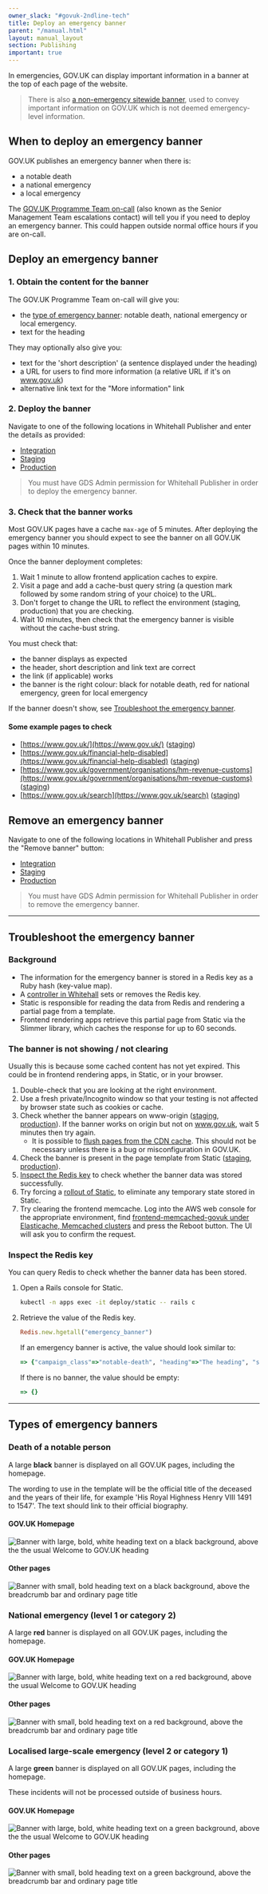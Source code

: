 ```yaml
---
owner_slack: "#govuk-2ndline-tech"
title: Deploy an emergency banner
parent: "/manual.html"
layout: manual_layout
section: Publishing
important: true
---
```


In emergencies, GOV.UK can display important information in a banner at the top
of each page of the website.

> There is also [a non-emergency sitewide banner](/manual/global-banner.html),
> used to convey important information on GOV.UK which is not deemed
> emergency-level information.

## When to deploy an emergency banner

GOV.UK publishes an emergency banner when there is:

- a notable death
- a national emergency
- a local emergency

The [GOV.UK Programme Team
on-call](https://governmentdigitalservice.pagerduty.com/schedules/PCK3XB2)
(also known as the Senior Management Team escalations contact) will tell you if
you need to deploy an emergency banner. This could happen outside normal office
hours if you are on-call.

## Deploy an emergency banner

### 1. Obtain the content for the banner

The GOV.UK Programme Team on-call will give you:

- the [type of emergency banner](#types-of-emergency-banners):
  notable death, national emergency or local emergency.
- text for the heading

They may optionally also give you:

- text for the 'short description' (a sentence displayed under the heading)
- a URL for users to find more information (a relative URL if it's on www.gov.uk)
- alternative link text for the "More information" link

### 2. Deploy the banner

Navigate to one of the following locations in Whitehall Publisher and enter the details as provided:

- [Integration](https://whitehall-admin.integration.publishing.service.gov.uk/government/admin/emergency_banner)
- [Staging](https://whitehall-admin.staging.publishing.service.gov.uk/government/admin/emergency_banner)
- [Production](https://whitehall-admin.publishing.service.gov.uk/government/admin/emergency_banner)

> You must have GDS Admin permission for Whitehall Publisher in order to deploy the emergency banner.

### 3. Check that the banner works

Most GOV.UK pages have a cache `max-age` of 5 minutes. After deploying the
emergency banner you should expect to see the banner on all GOV.UK pages within
10 minutes.

Once the banner deployment completes:

1. Wait 1 minute to allow frontend application caches to expire.
1. Visit a page and add a cache-bust query string (a question mark followed by
   some random string of your choice) to the URL.
1. Don't forget to change the URL to reflect the environment (staging,
   production) that you are checking.
1. Wait 10 minutes, then check that the emergency banner is visible without the
   cache-bust string.

You must check that:

- the banner displays as expected
- the header, short description and link text are correct
- the link (if applicable) works
- the banner is the right colour: black for notable death, red for national
  emergency, green for local emergency

If the banner doesn't show, see [Troubleshoot the emergency banner](#troubleshoot-the-emergency-banner).

#### Some example pages to check

- [https://www.gov.uk/](https://www.gov.uk/) ([staging](https://www-origin.staging.publishing.service.gov.uk/))
- [https://www.gov.uk/financial-help-disabled](https://www.gov.uk/financial-help-disabled) ([staging](https://www-origin.staging.publishing.service.gov.uk/financial-help-disabled))
- [https://www.gov.uk/government/organisations/hm-revenue-customs](https://www.gov.uk/government/organisations/hm-revenue-customs) ([staging](https://www-origin.staging.publishing.service.gov.uk/government/organisations/hm-revenue-customs))
- [https://www.gov.uk/search](https://www.gov.uk/search) ([staging](https://www-origin.staging.publishing.service.gov.uk/search))

## Remove an emergency banner

Navigate to one of the following locations in Whitehall Publisher and press the "Remove banner" button:

- [Integration](https://whitehall-admin.integration.publishing.service.gov.uk/government/admin/emergency_banner)
- [Staging](https://whitehall-admin.staging.publishing.service.gov.uk/government/admin/emergency_banner)
- [Production](https://whitehall-admin.publishing.service.gov.uk/government/admin/emergency_banner)

> You must have GDS Admin permission for Whitehall Publisher in order to remove the emergency banner.

---

## Troubleshoot the emergency banner

### Background

- The information for the emergency banner is stored in a Redis key as a Ruby
  hash (key-value map).
- A [controller in
  Whitehall](https://github.com/alphagov/whitehall/blob/main/app/controllers/admin/emergency_banner_controller.rb)
  sets or removes the Redis key.
- Static is responsible for reading the data from Redis and rendering a partial
  page from a template.
- Frontend rendering apps retrieve this partial page from Static via the
  Slimmer library, which caches the response for up to 60 seconds.

### The banner is not showing / not clearing

Usually this is because some cached content has not yet expired. This could be
in frontend rendering apps, in Static, or in your browser.

1. Double-check that you are looking at the right environment.
1. Use a fresh private/Incognito window so that your testing is not affected by
   browser state such as cookies or cache.
1. Check whether the banner appears on www-origin
   ([staging](https://www-origin.staging.publishing.service.gov.uk),
   [production](https://www-origin.production.publishing.service.gov.uk)). If
   the banner works on origin but not on www.gov.uk, wait 5 minutes then try
   again.
   - It is possible to [flush pages from the CDN
     cache](/manual/purge-cache). This
     should not be necessary unless there is a bug or misconfiguration in
     GOV.UK.
1. Check the banner is present in the page template from Static
   ([staging](https://assets.staging.publishing.service.gov.uk/templates/gem_layout_homepage.html.erb),
   [production](https://assets.publishing.service.gov.uk/templates/gem_layout_homepage.html.erb)).
1. [Inspect the Redis key](#inspect-the-redis-key) to check whether the banner
   data was stored successfully.
1. Try forcing a [rollout of Static](/manual/deploy-static.html), to eliminate
   any temporary state stored in Static.
1. Try clearing the frontend memcache. Log into the AWS web console for the
   appropriate environment, find [frontend-memcached-govuk under Elasticache,
   Memcached
   clusters](https://eu-west-1.console.aws.amazon.com/elasticache/home?region=eu-west-1#/memcached/frontend-memcached-govuk)
   and press the Reboot button. The UI will ask you to confirm the request.

[Slimmer cache]: https://github.com/search?q=repo%3Aalphagov%2Fslimmer%20CACHE_TTL&type=code

### Inspect the Redis key

You can query Redis to check whether the banner data has been stored.

1. Open a Rails console for Static.

    ```bash
    kubectl -n apps exec -it deploy/static -- rails c
    ```

1. Retrieve the value of the Redis key.

    ```rb
    Redis.new.hgetall("emergency_banner")
    ```

    If an emergency banner is active, the value should look similar to:

    ```rb
    => {"campaign_class"=>"notable-death", "heading"=>"The heading", "short_description"=>"The short description", "link"=>"https://www.gov.uk", "link_text"=>"More information about the emergency"}
    ```

    If there is no banner, the value should be empty:

    ```rb
    => {}
    ```

---

## Types of emergency banners

### Death of a notable person

A large **black** banner is displayed on all GOV.UK pages, including the homepage.

The wording to use in the template will be the official title of the
deceased and the years of their life, for example 'His Royal Highness Henry VIII
1491 to 1547'. The text should link to their official biography.

#### GOV.UK Homepage

![Banner with large, bold, white heading text on a black background, above the the usual Welcome to GOV.UK heading](images/emergency_publishing/notable-death-homepage.png)

#### Other pages

![Banner with small, bold heading text on a black background, above the breadcrumb bar and ordinary page title](images/emergency_publishing/notable-death.png)

### National emergency (level 1 or category 2)

A large **red** banner is displayed on all GOV.UK pages, including the homepage.

#### GOV.UK Homepage

![Banner with large, bold, white heading text on a red background, above the usual Welcome to GOV.UK heading](images/emergency_publishing/national-emergency-homepage.png)

#### Other pages

![Banner with small, bold heading text on a red background, above the breadcrumb bar and ordinary page title](images/emergency_publishing/national-emergency.png)

### Localised large-scale emergency (level 2 or category 1)

A large **green** banner is displayed on all GOV.UK pages, including the homepage.

These incidents will not be processed outside of business hours.

#### GOV.UK Homepage

![Banner with large, bold, white heading text on a green background, above the the usual Welcome to GOV.UK heading](images/emergency_publishing/local-emergency_homepage.png)

#### Other pages

![Banner with small, bold heading text on a green background, above the breadcrumb bar and ordinary page title](images/emergency_publishing/local-emergency.png)
